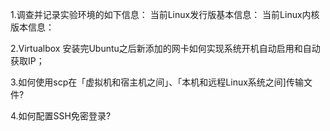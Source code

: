 1.调查并记录实验环境的如下信息：
当前Linux发行版基本信息：
当前Linux内核版本信息：

2.Virtualbox 安装完Ubuntu之后新添加的网卡如何实现系统开机自动启用和自动获取IP；

3.如何使用scp在「虚拟机和宿主机之间」、「本机和远程Linux系统之间]传输文件?

4.如何配置SSH免密登录?